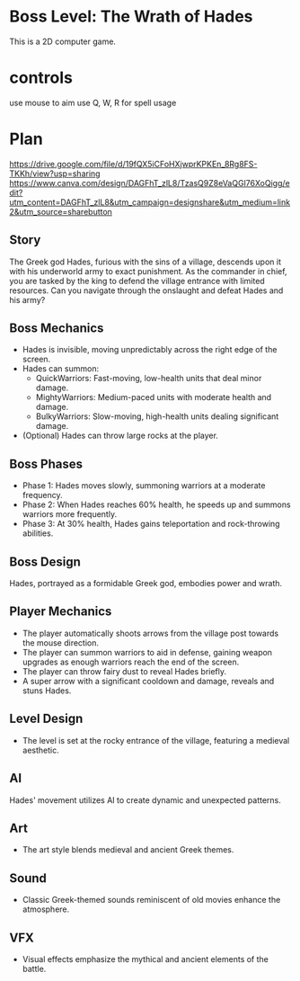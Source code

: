 # Boss Level: The Wrath of Hades
This is a 2D computer game.
# controls
use mouse to aim
use Q, W, R for spell usage

# Plan
https://drive.google.com/file/d/19fQX5iCFoHXjwprKPKEn_8Rg8FS-TKKh/view?usp=sharing 
https://www.canva.com/design/DAGFhT_zlL8/TzasQ9Z8eVaQGl76XoQigg/edit?utm_content=DAGFhT_zlL8&utm_campaign=designshare&utm_medium=link2&utm_source=sharebutton
## Story
The Greek god Hades, furious with the sins of a village, descends upon it with his underworld army to exact punishment. As the commander in chief, you are tasked by the king to defend the village entrance with limited resources. Can you navigate through the onslaught and defeat Hades and his army?

## Boss Mechanics
- Hades is invisible, moving unpredictably across the right edge of the screen.
- Hades can summon:
  - QuickWarriors: Fast-moving, low-health units that deal minor damage.
  - MightyWarriors: Medium-paced units with moderate health and damage.
  - BulkyWarriors: Slow-moving, high-health units dealing significant damage.
- (Optional) Hades can throw large rocks at the player.

## Boss Phases
- Phase 1: Hades moves slowly, summoning warriors at a moderate frequency.
- Phase 2: When Hades reaches 60% health, he speeds up and summons warriors more frequently.
- Phase 3: At 30% health, Hades gains teleportation and rock-throwing abilities.

## Boss Design
Hades, portrayed as a formidable Greek god, embodies power and wrath.

## Player Mechanics
- The player automatically shoots arrows from the village post towards the mouse direction.
- The player can summon warriors to aid in defense, gaining weapon upgrades as enough warriors reach the end of the screen.
- The player can throw fairy dust to reveal Hades briefly.
- A super arrow with a significant cooldown and damage, reveals and stuns Hades.

## Level Design
- The level is set at the rocky entrance of the village, featuring a medieval aesthetic.

## AI
Hades' movement utilizes AI to create dynamic and unexpected patterns.

## Art
- The art style blends medieval and ancient Greek themes.

## Sound
- Classic Greek-themed sounds reminiscent of old movies enhance the atmosphere.

## VFX
- Visual effects emphasize the mythical and ancient elements of the battle.
